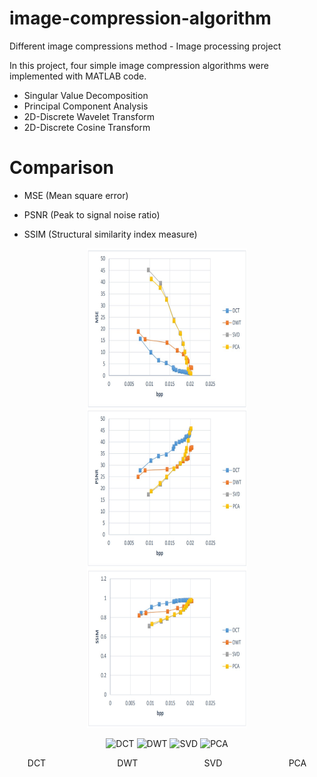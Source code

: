 # image-compression-algorithm
Different image compressions method - Image processing project

In this project, four simple image compression algorithms were implemented with MATLAB code.

* Singular Value Decomposition
* Principal Component Analysis
* 2D-Discrete Wavelet Transform
* 2D-Discrete Cosine Transform

# Comparison

 * MSE (Mean square error) 
   
 * PSNR (Peak to signal noise ratio)
   
 * SSIM (Structural similarity index measure)

  <p align="center">
   <img align="center" src="finalresults/MSE.jpg" width="256" height="256" /> <img align="center" src="finalresults/PSNR.jpg" width="256" height="256" /> <img align="center" src="finalresults/SSIM.jpg" width="256" height="256" />
  </p>
  
  <p align="center">
   <img align="center" src="DCT/results/DCTgif.gif" width="150" height="150" alt="DCT" title="DCT" class="caption" /> <img align="center" src="DWT/results/DWTgif.gif" width="150" height="150" alt="DWT" title="DWT" class="caption"  /> <img align="center" src="SVD/svdgif.gif" width="150" height="150" alt="SVD" title="SVD" class="caption"  /> <img align="center" src="PCA/PCA.gif" width="150" height="150" alt="PCA" title="PCA" class="caption"  /> 
  </p>
   <p align="center">
         DCT &nbsp; &nbsp; &nbsp; &nbsp; &nbsp; &nbsp; &nbsp; &nbsp; &nbsp; &nbsp; &nbsp; &nbsp; &nbsp; &nbsp; DWT &nbsp; &nbsp; &nbsp; &nbsp; &nbsp; &nbsp; &nbsp; &nbsp; &nbsp; &nbsp; &nbsp; &nbsp; &nbsp; SVD &nbsp; &nbsp; &nbsp; &nbsp; &nbsp; &nbsp; &nbsp; &nbsp; &nbsp; &nbsp; &nbsp; &nbsp; &nbsp; PCA
   </p>

